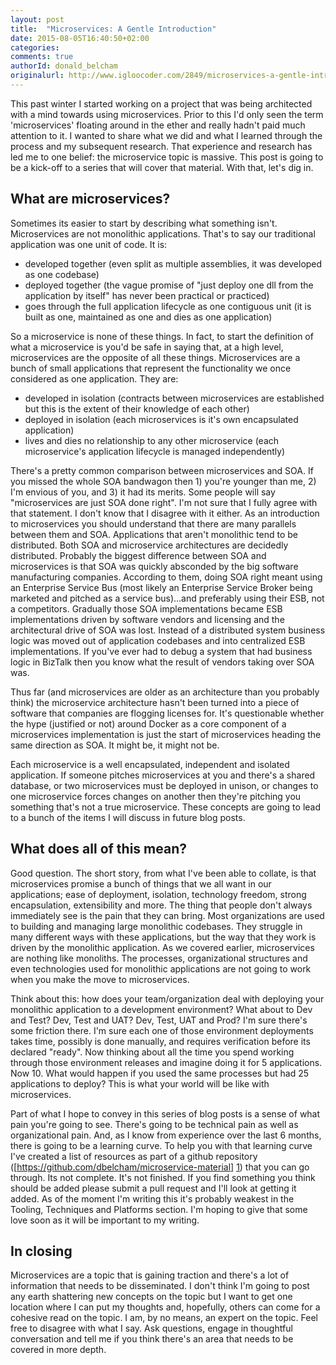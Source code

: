 ```yaml
---
layout: post
title:  "Microservices: A Gentle Introduction"
date: 2015-08-05T16:40:50+02:00
categories:
comments: true
authorId: donald_belcham
originalurl: http://www.igloocoder.com/2849/microservices-a-gentle-introduction
---
```


This past winter I started working on a project that was being architected with a mind towards using microservices. Prior to this I'd only seen the term 'microservices' floating around in the ether and really hadn't paid much attention to it. I wanted to share what we did and what I learned through the process and my subsequent research. That experience and research has led me to one belief: the microservice topic is massive. This post is going to be a kick-off to a series that will cover that material. With that, let's dig in.

<!--more-->

## What are microservices?

Sometimes its easier to start by describing what something isn't. Microservices are not monolithic applications. That's to say our traditional application was one unit of code. It is:

* developed together (even split as multiple assemblies, it was developed as one codebase)
* deployed together (the vague promise of "just deploy one dll from the application by itself" has never been practical or practiced)
* goes through the full application lifecycle as one contiguous unit (it is built as one, maintained as one and dies as one application)

So a microservice is none of these things. In fact, to start the definition of what a microservice is you'd be safe in saying that, at a high level, microservices are the opposite of all these things. Microservices are a bunch of small applications that represent the functionality we once considered as one application. They are:

* developed in isolation (contracts between microservices are established but this is the extent of their knowledge of each other)
* deployed in isolation (each microservices is it's own encapsulated application)
* lives and dies no relationship to any other microservice (each microservice's application lifecycle is managed independently)

There's a pretty common comparison between microservices and SOA. If you missed the whole SOA bandwagon then 1) you're younger than me, 2) I'm envious of you, and 3) it had its merits. Some people will say "microservices are just SOA done right". I'm not sure that I fully agree with that statement. I don't know that I disagree with it either. As an introduction to microservices you should understand that there are many parallels between them and SOA. Applications that aren't monolithic tend to be distributed. Both SOA and microservice architectures are decidedly distributed. Probably the biggest difference between SOA and microservices is that SOA was quickly absconded by the big software manufacturing companies. According to them, doing SOA right meant using an Enterprise Service Bus (most likely an Enterprise Service Broker being marketed and pitched as a service bus)…and preferably using their ESB, not a competitors. Gradually those SOA implementations became ESB implementations driven by software vendors and licensing and the architectural drive of SOA was lost. Instead of a distributed system business logic was moved out of application codebases and into centralized ESB implementations. If you've ever had to debug a system that had business logic in BizTalk then you know what the result of vendors taking over SOA was.

Thus far (and microservices are older as an architecture than you probably think) the microservice architecture hasn't been turned into a piece of software that companies are flogging licenses for. It's questionable whether the hype (justified or not) around Docker as a core component of a microservices implementation is just the start of microservices heading the same direction as SOA. It might be, it might not be.

Each microservice is a well encapsulated, independent and isolated application. If someone pitches microservices at you and there's a shared database, or two microservices must be deployed in unison, or changes to one microservice forces changes on another then they're pitching you something that's not a true microservice. These concepts are going to lead to a bunch of the items I will discuss in future blog posts.

## What does all of this mean?

Good question. The short story, from what I've been able to collate, is that microservices promise a bunch of things that we all want in our applications; ease of deployment, isolation, technology freedom, strong encapsulation, extensibility and more. The thing that people don't always immediately see is the pain that they can bring. Most organizations are used to building and managing large monolithic codebases. They struggle in many different ways with these applications, but the way that they work is driven by the monolithic application. As we covered earlier, microservices are nothing like monoliths. The processes, organizational structures and even technologies used for monolithic applications are not going to work when you make the move to microservices.

Think about this: how does your team/organization deal with deploying your monolithic application to a development environment? What about to Dev and Test? Dev, Test and UAT? Dev, Test, UAT and Prod? I'm sure there's some friction there. I'm sure each one of those environment deployments takes time, possibly is done manually, and requires verification before its declared "ready". Now thinking about all the time you spend working through those environment releases and imagine doing it for 5 applications. Now 10. What would happen if you used the same processes but had 25 applications to deploy? This is what your world will be like with microservices.

Part of what I hope to convey in this series of blog posts is a sense of what pain you're going to see. There's going to be technical pain as well as organizational pain. And, as I know from experience over the last 6 months, there is going to be a learning curve. To help you with that learning curve I've created a list of resources as part of a github repository ([https://github.com/dbelcham/microservice-material] [1]) that you can go through. Its not complete. It's not finished. If you find something you think should be added please submit a pull request and I'll look at getting it added. As of the moment I'm writing this it's probably weakest in the Tooling, Techniques and Platforms section. I'm hoping to give that some love soon as it will be important to my writing.

## In closing

Microservices are a topic that is gaining traction and there's a lot of information that needs to be disseminated. I don't think I'm going to post any earth shattering new concepts on the topic but I want to get one location where I can put my thoughts and, hopefully, others can come for a cohesive read on the topic. I am, by no means, an expert on the topic. Feel free to disagree with what I say. Ask questions, engage in thoughtful conversation and tell me if you think there's an area that needs to be covered in more depth.

[1]: https://github.com/dbelcham/microservice-material
